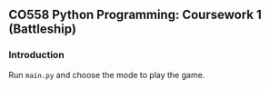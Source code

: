 ## CO558 Python Programming: Coursework 1 (Battleship)

### Introduction

Run `main.py` and choose the mode to play the game.

